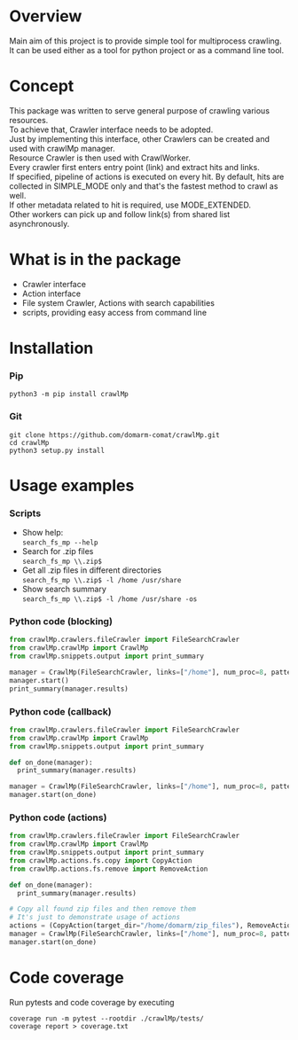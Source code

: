 # Overview #

Main aim of this project is to provide simple tool for multiprocess crawling.  
It can be used either as a tool for python project or as a command line tool.  

# Concept #

This package was written to serve general purpose of crawling various resources.  
To achieve that, Crawler interface needs to be adopted.  
Just by implementing this interface, other Crawlers can be created and used with crawlMp manager.  
Resource Crawler is then used with CrawlWorker.   
Every crawler first enters entry point (link) and extract hits and links.  
If specified, pipeline of actions is executed on every hit.
By default, hits are collected in SIMPLE_MODE only and that's the fastest method to crawl as well.  
If other metadata related to hit is required, use MODE_EXTENDED.  
Other workers can pick up and follow link(s) from shared list asynchronously.  

# What is in the package #

- Crawler interface
- Action interface
- File system Crawler, Actions with search capabilities
- scripts, providing easy access from command line 

# Installation #

### Pip ###
`python3 -m pip install crawlMp`

### Git ###
`git clone https://github.com/domarm-comat/crawlMp.git`  
`cd crawlMp`  
`python3 setup.py install`  

# Usage examples #

### Scripts ###

* Show help:  
  `search_fs_mp --help`
* Search for .zip files  
  `search_fs_mp \\.zip$`
* Get all .zip files in different directories  
  `search_fs_mp \\.zip$ -l /home /usr/share`
* Show search summary  
  `search_fs_mp \\.zip$ -l /home /usr/share -os`

### Python code (blocking) ###

```python
from crawlMp.crawlers.fileCrawler import FileSearchCrawler
from crawlMp.crawlMp import CrawlMp
from crawlMp.snippets.output import print_summary

manager = CrawlMp(FileSearchCrawler, links=["/home"], num_proc=8, pattern="\.zip$")
manager.start()
print_summary(manager.results)
```

### Python code (callback) ###

```python
from crawlMp.crawlers.fileCrawler import FileSearchCrawler
from crawlMp.crawlMp import CrawlMp
from crawlMp.snippets.output import print_summary

def on_done(manager):
  print_summary(manager.results)

manager = CrawlMp(FileSearchCrawler, links=["/home"], num_proc=8, pattern="\.zip$")
manager.start(on_done)
```

### Python code (actions) ###

```python
from crawlMp.crawlers.fileCrawler import FileSearchCrawler
from crawlMp.crawlMp import CrawlMp
from crawlMp.snippets.output import print_summary
from crawlMp.actions.fs.copy import CopyAction
from crawlMp.actions.fs.remove import RemoveAction

def on_done(manager):
  print_summary(manager.results)

# Copy all found zip files and then remove them
# It's just to demonstrate usage of actions
actions = (CopyAction(target_dir="/home/domarm/zip_files"), RemoveAction())
manager = CrawlMp(FileSearchCrawler, links=["/home"], num_proc=8, pattern="\.zip$", actions=actions)
manager.start(on_done)
```

# Code coverage #

Run pytests and code coverage by executing
```shell
coverage run -m pytest --rootdir ./crawlMp/tests/
coverage report > coverage.txt
```